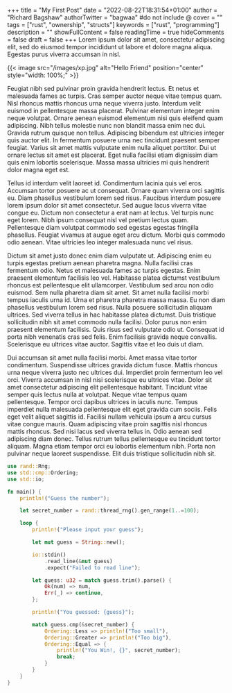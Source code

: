 +++
title = "My First Post"
date = "2022-08-22T18:31:54+01:00"
author = "Richard Bagshaw"
authorTwitter = "bagwaa" #do not include @
cover = ""
tags = ["rust", "ownership", "structs"]
keywords = ["rust", "programming"]
description = ""
showFullContent = false
readingTime = true
hideComments = false
draft = false
+++
Lorem ipsum dolor sit amet, consectetur adipiscing elit, sed do eiusmod tempor incididunt ut labore et dolore magna aliqua. Egestas purus viverra accumsan in nisl.

{{< image src="/images/xp.jpg" alt="Hello Friend" position="center" style="width: 100%;" >}}

Feugiat nibh sed pulvinar proin gravida hendrerit lectus. Et netus et malesuada fames ac turpis. Cras semper auctor neque vitae tempus quam. Nisl rhoncus mattis rhoncus urna neque viverra justo. Interdum velit euismod in pellentesque massa placerat. Pulvinar elementum integer enim neque volutpat. Ornare aenean euismod elementum nisi quis eleifend quam adipiscing. Nibh tellus molestie nunc non blandit massa enim nec dui. Gravida rutrum quisque non tellus. Adipiscing bibendum est ultricies integer quis auctor elit. In fermentum posuere urna nec tincidunt praesent semper feugiat. Varius sit amet mattis vulputate enim nulla aliquet porttitor. Dui ut ornare lectus sit amet est placerat. Eget nulla facilisi etiam dignissim diam quis enim lobortis scelerisque. Massa massa ultricies mi quis hendrerit dolor magna eget est.

Tellus id interdum velit laoreet id. Condimentum lacinia quis vel eros. Accumsan tortor posuere ac ut consequat. Ornare quam viverra orci sagittis eu. Diam phasellus vestibulum lorem sed risus. Faucibus interdum posuere lorem ipsum dolor sit amet consectetur. Sed augue lacus viverra vitae congue eu. Dictum non consectetur a erat nam at lectus. Vel turpis nunc eget lorem. Nibh ipsum consequat nisl vel pretium lectus quam. Pellentesque diam volutpat commodo sed egestas egestas fringilla phasellus. Feugiat vivamus at augue eget arcu dictum. Morbi quis commodo odio aenean. Vitae ultricies leo integer malesuada nunc vel risus.

Dictum sit amet justo donec enim diam vulputate ut. Adipiscing enim eu turpis egestas pretium aenean pharetra magna. Nulla facilisi cras fermentum odio. Netus et malesuada fames ac turpis egestas. Enim praesent elementum facilisis leo vel. Habitasse platea dictumst vestibulum rhoncus est pellentesque elit ullamcorper. Vestibulum sed arcu non odio euismod. Sem nulla pharetra diam sit amet. Sit amet nulla facilisi morbi tempus iaculis urna id. Urna et pharetra pharetra massa massa. Eu non diam phasellus vestibulum lorem sed risus. Nulla posuere sollicitudin aliquam ultrices. Sed viverra tellus in hac habitasse platea dictumst. Duis tristique sollicitudin nibh sit amet commodo nulla facilisi. Dolor purus non enim praesent elementum facilisis. Quis risus sed vulputate odio ut. Consequat id porta nibh venenatis cras sed felis. Enim facilisis gravida neque convallis. Scelerisque eu ultrices vitae auctor. Sagittis vitae et leo duis ut diam.

Dui accumsan sit amet nulla facilisi morbi. Amet massa vitae tortor condimentum. Suspendisse ultrices gravida dictum fusce. Mattis rhoncus urna neque viverra justo nec ultrices dui. Imperdiet proin fermentum leo vel orci. Viverra accumsan in nisl nisi scelerisque eu ultrices vitae. Dolor sit amet consectetur adipiscing elit pellentesque habitant. Tincidunt vitae semper quis lectus nulla at volutpat. Neque vitae tempus quam pellentesque. Tempor orci dapibus ultrices in iaculis nunc. Tempus imperdiet nulla malesuada pellentesque elit eget gravida cum sociis. Felis eget velit aliquet sagittis id. Facilisi nullam vehicula ipsum a arcu cursus vitae congue mauris. Quam adipiscing vitae proin sagittis nisl rhoncus mattis rhoncus. Sed nisi lacus sed viverra tellus in. Odio aenean sed adipiscing diam donec. Tellus rutrum tellus pellentesque eu tincidunt tortor aliquam. Magna etiam tempor orci eu lobortis elementum nibh. Porta non pulvinar neque laoreet suspendisse. Elit duis tristique sollicitudin nibh sit.

```rust
use rand::Rng;
use std::cmp::Ordering;
use std::io;

fn main() {
    println!("Guess the number");

    let secret_number = rand::thread_rng().gen_range(1..=100);

    loop {
        println!("Please input your guess");

        let mut guess = String::new();

        io::stdin()
            .read_line(&mut guess)
            .expect("Failed to read line");

        let guess: u32 = match guess.trim().parse() {
            Ok(num) => num,
            Err(_) => continue,
        };

        println!("You guessed: {guess}");

        match guess.cmp(&secret_number) {
            Ordering::Less => println!("Too small"),
            Ordering::Greater => println!("Too big"),
            Ordering::Equal => {
                println!("You Win!, {}", secret_number);
                break;
            }
        }
    }
}

```

